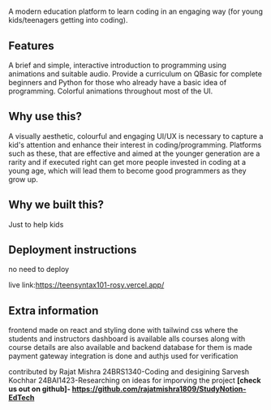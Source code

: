 # <teensyntax>

A modern education platform to learn coding in an engaging way (for young kids/teenagers getting into coding).

## Features

A brief and simple, interactive introduction to programming using animations and suitable audio.
Provide a curriculum on QBasic for complete beginners and Python for those who already have a basic idea of programming.
Colorful animations throughout most of the UI.

## Why use this?

A visually aesthetic, colourful and engaging UI/UX is necessary to capture a kid's attention and enhance their interest in coding/programming.
Platforms such as these, that are effective and aimed at the younger generation are a rarity and if executed right can get more people invested
in coding at a young age, which will lead them to become good programmers as they grow up.

## Why we built this?
Just to help kids

## Deployment instructions
no need to deploy

 live link:https://teensyntax101-rosy.vercel.app/

## Extra information 
frontend made on react and styling done with tailwind css where the students and instructors dashboard is available alls courses along 
with course details are also available and backend database for them is made
payment gateway integration is done and authjs used for verification 

contributed by
Rajat Mishra 24BRS1340-Coding and desigining
Sarvesh Kochhar 24BAI1423-Researching on ideas for imporving the project
**[check us out on github]- https://github.com/rajatmishra1809/StudyNotion-EdTech**
